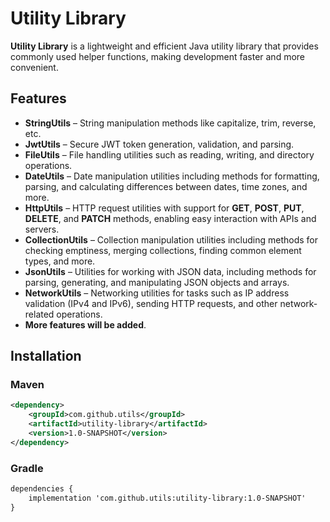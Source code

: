 # Utility Library

**Utility Library** is a lightweight and efficient Java utility library that provides commonly used helper functions, making development faster and more convenient.

##  Features

-  **StringUtils** – String manipulation methods like capitalize, trim, reverse, etc.
-  **JwtUtils** – Secure JWT token generation, validation, and parsing.
-  **FileUtils** – File handling utilities such as reading, writing, and directory operations.
-  **DateUtils** – Date manipulation utilities including methods for formatting, parsing, and calculating differences between dates, time zones, and more.
-  **HttpUtils** – HTTP request utilities with support for **GET**, **POST**, **PUT**, **DELETE**, and **PATCH** methods, enabling easy interaction with APIs and servers.
-  **CollectionUtils** – Collection manipulation utilities including methods for checking emptiness, merging collections, finding common element types, and more.
-  **JsonUtils** – Utilities for working with JSON data, including methods for parsing, generating, and manipulating JSON objects and arrays.
-  **NetworkUtils** – Networking utilities for tasks such as IP address validation (IPv4 and IPv6), sending HTTP requests, and other network-related operations.
-  **More features will be added**.



## Installation

### **Maven**
```xml
<dependency>
    <groupId>com.github.utils</groupId>
    <artifactId>utility-library</artifactId>
    <version>1.0-SNAPSHOT</version>
</dependency>
```

### **Gradle**
```xml
dependencies {
    implementation 'com.github.utils:utility-library:1.0-SNAPSHOT'
}
